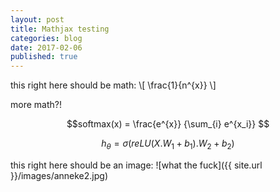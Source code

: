 ```yaml
---
layout: post
title: Mathjax testing
categories: blog
date: 2017-02-06
published: true
---
```


this right here should be math:
\\[ \frac{1}{n^{x}} \\]



more math?!

$$softmax(x) =    \frac{e^{x}}  {\sum_{i} e^{x_i}}  $$


$$h_\theta =  \sigma(reLU(X.W_1+b_1).W_2 + b_2)  $$


this right here should be an image:
![what the fuck]({{ site.url }}/images/anneke2.jpg)
